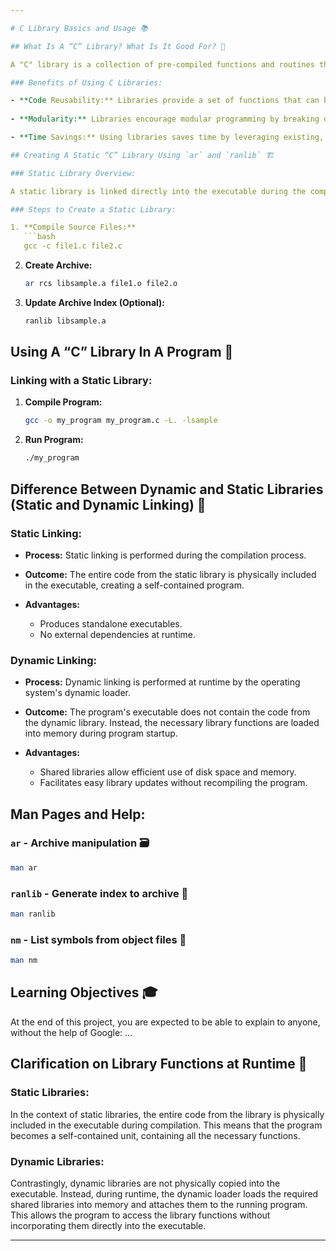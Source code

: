 ```yaml
---

# C Library Basics and Usage 📚

## What Is A “C” Library? What Is It Good For? 🧰

A "C" library is a collection of pre-compiled functions and routines that can be used by programs written in the C programming language. These libraries provide reusable code and help programmers avoid reinventing the wheel for common tasks.

### Benefits of Using C Libraries:

- **Code Reusability:** Libraries provide a set of functions that can be reused in multiple programs. ♻️
  
- **Modularity:** Libraries encourage modular programming by breaking down complex tasks into smaller, manageable functions. 🧩

- **Time Savings:** Using libraries saves time by leveraging existing, tested code. ⌛

## Creating A Static “C” Library Using `ar` and `ranlib` 🏗️

### Static Library Overview:

A static library is linked directly into the executable during the compilation process, resulting in a standalone binary.

### Steps to Create a Static Library:

1. **Compile Source Files:**
   ```bash
   gcc -c file1.c file2.c
   ```

2. **Create Archive:**
   ```bash
   ar rcs libsample.a file1.o file2.o
   ```

3. **Update Archive Index (Optional):**
   ```bash
   ranlib libsample.a
   ```

## Using A “C” Library In A Program 🚀

### Linking with a Static Library:

1. **Compile Program:**
   ```bash
   gcc -o my_program my_program.c -L. -lsample
   ```

2. **Run Program:**
   ```bash
   ./my_program
   ```

## Difference Between Dynamic and Static Libraries (Static and Dynamic Linking) 🔄

### Static Linking:

- **Process:** Static linking is performed during the compilation process.
  
- **Outcome:** The entire code from the static library is physically included in the executable, creating a self-contained program.

- **Advantages:** 
  - Produces standalone executables.
  - No external dependencies at runtime.

### Dynamic Linking:

- **Process:** Dynamic linking is performed at runtime by the operating system's dynamic loader.
  
- **Outcome:** The program's executable does not contain the code from the dynamic library. Instead, the necessary library functions are loaded into memory during program startup.

- **Advantages:**
  - Shared libraries allow efficient use of disk space and memory.
  - Facilitates easy library updates without recompiling the program.

## Man Pages and Help:

### `ar` - Archive manipulation 🗃️

```bash
man ar
```

### `ranlib` - Generate index to archive 📇

```bash
man ranlib
```

### `nm` - List symbols from object files 📜

```bash
man nm
```

## Learning Objectives 🎓

At the end of this project, you are expected to be able to explain to anyone, without the help of Google: ...

## Clarification on Library Functions at Runtime 🤔

### Static Libraries:

In the context of static libraries, the entire code from the library is physically included in the executable during compilation. This means that the program becomes a self-contained unit, containing all the necessary functions.

### Dynamic Libraries:

Contrastingly, dynamic libraries are not physically copied into the executable. Instead, during runtime, the dynamic loader loads the required shared libraries into memory and attaches them to the running program. This allows the program to access the library functions without incorporating them directly into the executable.

---
```

